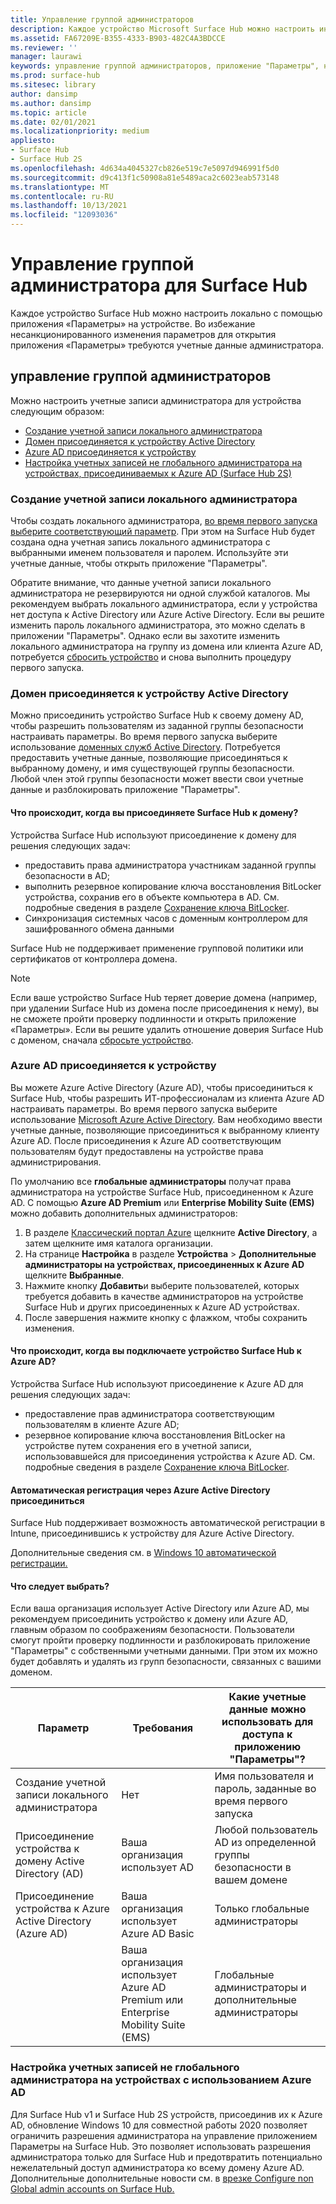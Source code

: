 ```yaml
---
title: Управление группой администраторов
description: Каждое устройство Microsoft Surface Hub можно настроить индивидуально, открыв приложение "Параметры" на устройстве.
ms.assetid: FA67209E-B355-4333-B903-482C4A3BDCCE
ms.reviewer: ''
manager: laurawi
keywords: управление группой администраторов, приложение "Параметры", настройка Surface Hub
ms.prod: surface-hub
ms.sitesec: library
author: dansimp
ms.author: dansimp
ms.topic: article
ms.date: 02/01/2021
ms.localizationpriority: medium
appliesto:
- Surface Hub
- Surface Hub 2S
ms.openlocfilehash: 4d634a4045327cb826e519c7e5097d946991f5d0
ms.sourcegitcommit: d9c413f1c50908a81e5489aca2c6023eab573148
ms.translationtype: MT
ms.contentlocale: ru-RU
ms.lasthandoff: 10/13/2021
ms.locfileid: "12093036"
---
```

# <a name="admin-group-management-for-surface-hub"></a>Управление группой администратора для Surface Hub

Каждое устройство Surface Hub можно настроить локально с помощью приложения «Параметры» на устройстве. Во избежание несанкционированного изменения параметров для открытия приложения «Параметры» требуются учетные данные администратора.

## <a name="admin-group-management"></a>управление группой администраторов

Можно настроить учетные записи администратора для устройства следующим образом:

- [Создание учетной записи локального администратора](#create-a-local-admin-account)
- [Домен присоединяется к устройству Active Directory](#domain-join-the-device-to-active-directory)
- [Azure AD присоединяется к устройству](#azure-ad-join-the-device)
- [Настройка учетных записей не глобального администратора на устройствах, присоединиваемых к Azure AD (Surface Hub 2S)](#configure-non-global-admin-accounts-on-azure-ad-joined-devices)

### <a name="create-a-local-admin-account"></a>Создание учетной записи локального администратора

Чтобы создать локального администратора, [во время первого запуска выберите соответствующий параметр](first-run-program-surface-hub.md). При этом на Surface Hub будет создана одна учетная запись локального администратора с выбранными именем пользователя и паролем. Используйте эти учетные данные, чтобы открыть приложение "Параметры".

Обратите внимание, что данные учетной записи локального администратора не резервируются ни одной службой каталогов. Мы рекомендуем выбрать локального администратора, если у устройства нет доступа к Active Directory или Azure Active Directory. Если вы решите изменить пароль локального администратора, это можно сделать в приложении "Параметры". Однако если вы захотите изменить локального администратора на группу из домена или клиента Azure AD, потребуется [сбросить устройство](device-reset-surface-hub.md) и снова выполнить процедуру первого запуска.

### <a name="domain-join-the-device-to-active-directory"></a>Домен присоединяется к устройству Active Directory

Можно присоединить устройство Surface Hub к своему домену AD, чтобы разрешить пользователям из заданной группы безопасности настраивать параметры. Во время первого запуска выберите использование [доменных служб Active Directory](first-run-program-surface-hub.md#active-directory-domain-services). Потребуется предоставить учетные данные, позволяющие присоединяться к выбранному домену, и имя существующей группы безопасности. Любой член этой группы безопасности может ввести свои учетные данные и разблокировать приложение "Параметры".

#### <a name="what-happens-when-you-domain-join-your-surface-hub"></a>Что происходит, когда вы присоединяете Surface Hub к домену?

Устройства Surface Hub используют присоединение к домену для решения следующих задач:

- предоставить права администратора участникам заданной группы безопасности в AD;
- выполнить резервное копирование ключа восстановления BitLocker устройства, сохранив его в объекте компьютера в AD. См. подробные сведения в разделе [Сохранение ключа BitLocker](save-bitlocker-key-surface-hub.md).
- Синхронизация системных часов с доменным контроллером для зашифрованного обмена данными

Surface Hub не поддерживает применение групповой политики или сертификатов от контроллера домена.

> [!NOTE]
> Если ваше устройство Surface Hub теряет доверие домена (например, при удалении Surface Hub из домена после присоединения к нему), вы не сможете пройти проверку подлинности и открыть приложение «Параметры». Если вы решите удалить отношение доверия Surface Hub с доменом, сначала [сбросьте устройство](device-reset-surface-hub.md).

### <a name="azure-ad-join-the-device"></a>Azure AD присоединяется к устройству

Вы можете Azure Active Directory (Azure AD), чтобы присоединиться к Surface Hub, чтобы разрешить ИТ-профессионалам из клиента Azure AD настраивать параметры. Во время первого запуска выберите использование [Microsoft Azure Active Directory](first-run-program-surface-hub.md#microsoft-azure-active-directory). Вам необходимо ввести учетные данные, позволяющие присоединиться к выбранному клиенту Azure AD. После присоединения к Azure AD соответствующим пользователям будут предоставлены на устройстве права администрирования.

По умолчанию все **глобальные администраторы** получат права администратора на устройстве Surface Hub, присоединенном к Azure AD. С помощью **Azure AD Premium** или **Enterprise Mobility Suite (EMS)** можно добавить дополнительных администраторов:

1. В разделе [Классический портал Azure](https://portal.azure.com/) щелкните **Active Directory**, а затем щелкните имя каталога организации.
2. На странице **Настройка** в разделе **Устройства** > **Дополнительные администраторы на устройствах, присоединенных к Azure AD** щелкните **Выбранные**.
3. Нажмите кнопку **Добавить**и выберите пользователей, которых требуется добавить в качестве администраторов на устройстве Surface Hub и других присоединенных к Azure AD устройствах.
4. После завершения нажмите кнопку с флажком, чтобы сохранить изменения.

#### <a name="what-happens-when-you-azure-ad-join-your-surface-hub"></a>Что происходит, когда вы подключаете устройство Surface Hub к Azure AD?

Устройства Surface Hub используют присоединение к Azure AD для решения следующих задач:

- предоставление прав администратора соответствующим пользователям в клиенте Azure AD;
- резервное копирование ключа восстановления BitLocker на устройстве путем сохранения его в учетной записи, использовавшейся для присоединения устройства к Azure AD. См. подробные сведения в разделе [Сохранение ключа BitLocker](save-bitlocker-key-surface-hub.md).

#### <a name="automatic-enrollment-via-azure-active-directory-join"></a>Автоматическая регистрация через Azure Active Directory присоединиться

Surface Hub поддерживает возможность автоматической регистрации в Intune, присоединившись к устройству для Azure Active Directory.

Дополнительные сведения см. в [Windows 10 автоматической регистрации.](/intune/windows-enroll#enable-windows-10-automatic-enrollment)

#### <a name="which-should-i-choose"></a>Что следует выбрать?

Если ваша организация использует Active Directory или Azure AD, мы рекомендуем присоединить устройство к домену или Azure AD, главным образом по соображениям безопасности. Пользователи смогут пройти проверку подлинности и разблокировать приложение "Параметры" с собственными учетными данными. При этом их можно будет добавлять и удалять из групп безопасности, связанных с вашими доменом.

| Параметр                                            | Требования                            | Какие учетные данные можно использовать для доступа к приложению "Параметры"?  |
|---------------------------------------------------|-----------------------------------------|-------|
| Создание учетной записи локального администратора                      | Нет                                    | Имя пользователя и пароль, заданные во время первого запуска |
| Присоединение устройства к домену Active Directory (AD)              | Ваша организация использует AD               | Любой пользователь AD из определенной группы безопасности в вашем домене |
| Присоединение устройства к Azure Active Directory (Azure AD) | Ваша организация использует Azure AD Basic   | Только глобальные администраторы |
| &nbsp;                                            | Ваша организация использует Azure AD Premium или Enterprise Mobility Suite (EMS) | Глобальные администраторы и дополнительные администраторы |

### <a name="configure-non-global-admin-accounts-on-azure-ad-joined-devices"></a>Настройка учетных записей не глобального администратора на устройствах с использованием Azure AD

Для Surface Hub v1 и Surface Hub 2S устройств, присоединив их к Azure AD, обновление Windows 10 для совместной работы 2020 позволяет ограничить разрешения администратора на управление приложением Параметры на Surface Hub. Это позволяет использовать разрешения администратора только для Surface Hub и предотвратить потенциально нежелательный доступ администратора ко всему домену Azure AD. Дополнительные дополнительные новости см. в [врезке Configure non Global admin accounts on Surface Hub.](surface-hub-2s-nonglobal-admin.md)
